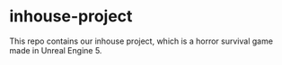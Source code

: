 # inhouse-project
 This repo contains our inhouse project, which is a horror survival game made in Unreal Engine 5.
